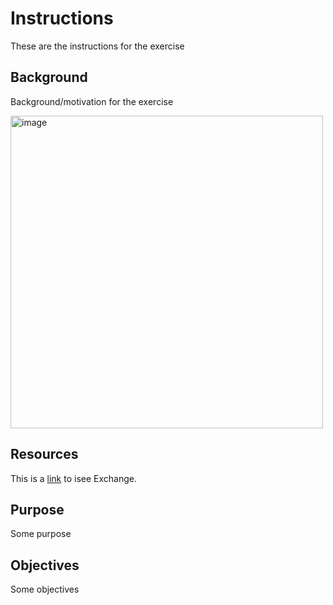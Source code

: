 # Instructions

These are the instructions for the exercise

## Background

Background/motivation for the exercise

<img width="500" alt="image" src="https://github.com/CBSDLab/sandbox-pages/assets/8854922/9db2558c-202d-4f49-94eb-c035f3d149c9">

## Resources

This is a [link](https://exchange.iseesystems.com/) to isee Exchange.

## Purpose


Some purpose

## Objectives

Some objectives
